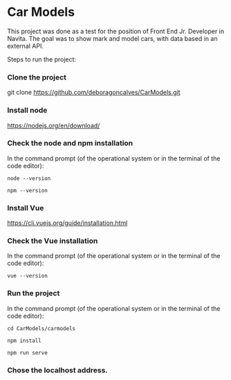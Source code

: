 # Car Models

This project was done as a test for the position of Front End Jr. Developer in Navita. The goal was to show mark and model cars, with data based in an external API.

Steps to run the project:

### Clone the project

git clone https://github.com/deboragoncalves/CarModels.git

### Install node

https://nodejs.org/en/download/

### Check the node and npm installation 

In the command prompt (of the operational system or in the terminal of the code editor):

    node --version

    npm --version

### Install Vue

https://cli.vuejs.org/guide/installation.html

### Check the Vue installation

In the command prompt (of the operational system or in the terminal of the code editor):

    vue --version

### Run the project 

In the command prompt (of the operational system or in the terminal of the code editor): 

    cd CarModels/carmodels

    npm install 

    npm run serve

### Chose the localhost address.
